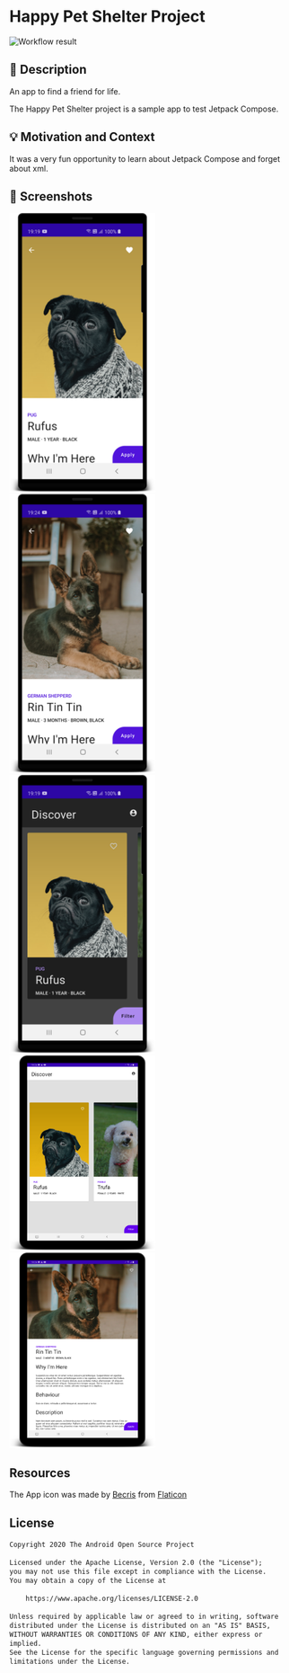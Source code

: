 # Happy Pet Shelter Project 
![Workflow result](https://github.com/atorresveiga/android-dev-challenge-compose/workflows/Check/badge.svg)

## :scroll: Description
<!--- Describe your app in one or two sentences -->

An app to find a friend for life.

The Happy Pet Shelter project is a sample app to test Jetpack Compose.

## :bulb: Motivation and Context
<!--- Optionally point readers to interesting parts of your submission. -->
<!--- What are you especially proud of? -->

It was a very fun opportunity to learn about Jetpack Compose and forget about xml. 

## :camera_flash: Screenshots
<!-- You can add more screenshots here if you like -->
<img src="/results/screenshot_1.png" width="260">&emsp;<img src="/results/screenshot_2.png" width="260">&emsp;<img src="/results/screenshot_3.png" width="260">
<img src="/results/screenshot_4.png" width="260">&emsp;<img src="/results/screenshot_5.png" width="260">

## Resources
The App icon was made by [Becris](https://www.flaticon.com/authors/becris) from [Flaticon](https://www.flaticon.com)

## License
```
Copyright 2020 The Android Open Source Project

Licensed under the Apache License, Version 2.0 (the "License");
you may not use this file except in compliance with the License.
You may obtain a copy of the License at

    https://www.apache.org/licenses/LICENSE-2.0

Unless required by applicable law or agreed to in writing, software
distributed under the License is distributed on an "AS IS" BASIS,
WITHOUT WARRANTIES OR CONDITIONS OF ANY KIND, either express or implied.
See the License for the specific language governing permissions and
limitations under the License.
```